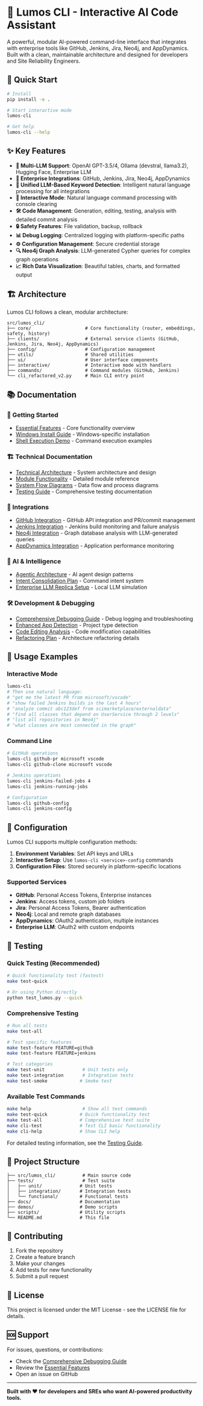 # 🌟 Lumos CLI - Interactive AI Code Assistant

A powerful, modular AI-powered command-line interface that integrates with enterprise tools like GitHub, Jenkins, Jira, Neo4j, and AppDynamics. Built with a clean, maintainable architecture and designed for developers and Site Reliability Engineers.

## 🚀 Quick Start

```bash
# Install
pip install -e .

# Start interactive mode
lumos-cli

# Get help
lumos-cli --help
```

## ✨ Key Features

- **🤖 Multi-LLM Support**: OpenAI GPT-3.5/4, Ollama (devstral, llama3.2), Hugging Face, Enterprise LLM
- **🔗 Enterprise Integrations**: GitHub, Jenkins, Jira, Neo4j, AppDynamics
- **🧠 Unified LLM-Based Keyword Detection**: Intelligent natural language processing for all integrations
- **💬 Interactive Mode**: Natural language command processing with console clearing
- **🛠️ Code Management**: Generation, editing, testing, analysis with detailed commit analysis
- **🔒 Safety Features**: File validation, backup, rollback
- **📊 Debug Logging**: Centralized logging with platform-specific paths
- **⚙️ Configuration Management**: Secure credential storage
- **🔍 Neo4j Graph Analysis**: LLM-generated Cypher queries for complex graph operations
- **📈 Rich Data Visualization**: Beautiful tables, charts, and formatted output

## 🏗️ Architecture

Lumos CLI follows a clean, modular architecture:

```
src/lumos_cli/
├── core/                    # Core functionality (router, embeddings, safety, history)
├── clients/                 # External service clients (GitHub, Jenkins, Jira, Neo4j, AppDynamics)
├── config/                  # Configuration management
├── utils/                   # Shared utilities
├── ui/                      # User interface components
├── interactive/             # Interactive mode with handlers
├── commands/                # Command modules (GitHub, Jenkins)
└── cli_refactored_v2.py     # Main CLI entry point
```

## 📚 Documentation

### 🚀 Getting Started
- [Essential Features](docs/ESSENTIAL_FEATURES.md) - Core functionality overview
- [Windows Install Guide](docs/WINDOWS_INSTALL_GUIDE.md) - Windows-specific installation
- [Shell Execution Demo](docs/SHELL_EXECUTION_DEMO.md) - Command execution examples

### 🏗️ Technical Documentation
- [Technical Architecture](docs/TECHNICAL_ARCHITECTURE.md) - System architecture and design
- [Module Functionality](docs/MODULE_FUNCTIONALITY.md) - Detailed module reference
- [System Flow Diagrams](docs/SYSTEM_FLOW_DIAGRAMS.md) - Data flow and process diagrams
- [Testing Guide](docs/TESTING_GUIDE.md) - Comprehensive testing documentation

### 🔧 Integrations
- [GitHub Integration](docs/GITHUB_INTEGRATION.md) - GitHub API integration and PR/commit management
- [Jenkins Integration](docs/JENKINS_INTEGRATION.md) - Jenkins build monitoring and failure analysis
- [Neo4j Integration](docs/NEO4J_INTEGRATION.md) - Graph database analysis with LLM-generated queries
- [AppDynamics Integration](docs/APPDYNAMICS_TEST_README.md) - Application performance monitoring

### 🧠 AI & Intelligence
- [Agentic Architecture](docs/AGENTIC_ARCHITECTURE.md) - AI agent design patterns
- [Intent Consolidation Plan](docs/INTENT_CONSOLIDATION_PLAN.md) - Command intent system
- [Enterprise LLM Replica Setup](docs/ENTERPRISE_LLM_REPLICA_SETUP.md) - Local LLM simulation

### 🛠️ Development & Debugging
- [Comprehensive Debugging Guide](docs/COMPREHENSIVE_DEBUGGING_GUIDE.md) - Debug logging and troubleshooting
- [Enhanced App Detection](docs/ENHANCED_APP_DETECTION.md) - Project type detection
- [Code Editing Analysis](docs/CODE_EDITING_ANALYSIS.md) - Code modification capabilities
- [Refactoring Plan](docs/REFACTORING_PLAN.md) - Architecture refactoring details

## 🎯 Usage Examples

### Interactive Mode
```bash
lumos-cli
# Then use natural language:
# "get me the latest PR from microsoft/vscode"
# "show failed Jenkins builds in the last 4 hours"
# "analyze commit abc123def from scimarketplace/externaldata"
# "find all classes that depend on UserService through 2 levels"
# "list all repositories in Neo4j"
# "what classes are most connected in the graph"
```

### Command Line
```bash
# GitHub operations
lumos-cli github-pr microsoft vscode
lumos-cli github-clone microsoft vscode

# Jenkins operations
lumos-cli jenkins-failed-jobs 4
lumos-cli jenkins-running-jobs

# Configuration
lumos-cli github-config
lumos-cli jenkins-config
```

## 🔧 Configuration

Lumos CLI supports multiple configuration methods:

1. **Environment Variables**: Set API keys and URLs
2. **Interactive Setup**: Use `lumos-cli <service>-config` commands
3. **Configuration Files**: Stored securely in platform-specific locations

### Supported Services
- **GitHub**: Personal Access Tokens, Enterprise instances
- **Jenkins**: Access tokens, custom job folders
- **Jira**: Personal Access Tokens, Bearer authentication
- **Neo4j**: Local and remote graph databases
- **AppDynamics**: OAuth2 authentication, multiple instances
- **Enterprise LLM**: OAuth2 with custom endpoints

## 🧪 Testing

### Quick Testing (Recommended)
```bash
# Quick functionality test (fastest)
make test-quick

# Or using Python directly
python test_lumos.py --quick
```

### Comprehensive Testing
```bash
# Run all tests
make test-all

# Test specific features
make test-feature FEATURE=github
make test-feature FEATURE=jenkins

# Test categories
make test-unit              # Unit tests only
make test-integration       # Integration tests
make test-smoke            # Smoke test
```

### Available Test Commands
```bash
make help                   # Show all test commands
make test-quick            # Quick functionality test
make test-all              # Comprehensive test suite
make cli-test              # Test CLI basic functionality
make cli-help              # Show CLI help
```

For detailed testing information, see the [Testing Guide](docs/TESTING_GUIDE.md).

## 📁 Project Structure

```
├── src/lumos_cli/          # Main source code
├── tests/                  # Test suite
│   ├── unit/              # Unit tests
│   ├── integration/       # Integration tests
│   └── functional/        # Functional tests
├── docs/                  # Documentation
├── demos/                 # Demo scripts
├── scripts/               # Utility scripts
└── README.md              # This file
```

## 🤝 Contributing

1. Fork the repository
2. Create a feature branch
3. Make your changes
4. Add tests for new functionality
5. Submit a pull request

## 📄 License

This project is licensed under the MIT License - see the LICENSE file for details.

## 🆘 Support

For issues, questions, or contributions:
- Check the [Comprehensive Debugging Guide](docs/COMPREHENSIVE_DEBUGGING_GUIDE.md)
- Review the [Essential Features](docs/ESSENTIAL_FEATURES.md)
- Open an issue on GitHub

---

**Built with ❤️ for developers and SREs who want AI-powered productivity tools.**